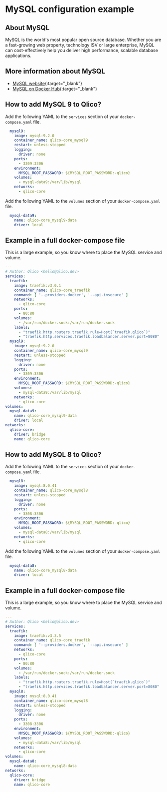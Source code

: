 # MySQL configuration example

## About MySQL

MySQL is the world's most popular open source database. Whether you are a fast-growing web property, technology ISV or large enterprise, MySQL can
cost-effectively help you deliver high performance, scalable database
applications.

## More information about MySQL

* [MySQL website](https://www.mysql.com/){:target="_blank"}
* [MySQL on Docker Hub](https://hub.docker.com/_/mysql){:target="_blank"}

## How to add MySQL 9 to Qlico?

Add the following YAML to the `services` section of your `docker-compose.yaml`
file.

```yaml title="qlico-core/docker-compose.yaml"
  mysql9:
    image: mysql:9.2.0
    container_name: qlico-core_mysql9
    restart: unless-stopped
    logging:
      driver: none
    ports:
      - 3309:3306
    environment:
      MYSQL_ROOT_PASSWORD: ${MYSQL_ROOT_PASSWORD:-qlico}
    volumes:
      - mysql-data9:/var/lib/mysql
    networks:
      - qlico-core
```

Add the following YAML to the `volumes` section of your `docker-compose.yaml`
file.

```yaml title="qlico-core/docker-compose.yaml"
  mysql-data9:
    name: qlico-core_mysql9-data
    driver: local
```

## Example in a full docker-compose file

This is a large example, so you know where to place the MySQL service and
volume.

```yaml title="qlico-core/docker-compose.yaml"
---
# Author: Qlico <hello@qlico.dev>
services:
  traefik:
    image: traefik:v3.0.1
    container_name: qlico-core_traefik
    command: [ '--providers.docker', '--api.insecure' ]
    networks:
      - qlico-core
    ports:
      - 80:80
    volumes:
      - /var/run/docker.sock:/var/run/docker.sock
    labels:
      - "traefik.http.routers.traefik.rule=Host(`traefik.qlico`)"
      - "traefik.http.services.traefik.loadbalancer.server.port=8080"
  mysql9:
    image: mysql:9.2.0
    container_name: qlico-core_mysql9
    restart: unless-stopped
    logging:
      driver: none
    ports:
      - 3309:3306
    environment:
      MYSQL_ROOT_PASSWORD: ${MYSQL_ROOT_PASSWORD:-qlico}
    volumes:
      - mysql-data9:/var/lib/mysql
    networks:
      - qlico-core
volumes:
  mysql-data9:
    name: qlico-core_mysql9-data
    driver: local
networks:
  qlico-core:
    driver: bridge
    name: qlico-core
```

## How to add MySQL 8 to Qlico?

Add the following YAML to the `services` section of your `docker-compose.yaml`
file.

```yaml title="qlico-core/docker-compose.yaml"
  mysql8:
    image: mysql:8.0.41
    container_name: qlico-core_mysql8
    restart: unless-stopped
    logging:
      driver: none
    ports:
      - 3308:3306
    environment:
      MYSQL_ROOT_PASSWORD: ${MYSQL_ROOT_PASSWORD:-qlico}
    volumes:
      - mysql-data8:/var/lib/mysql
    networks:
      - qlico-core
```

Add the following YAML to the `volumes` section of your `docker-compose.yaml`
file.

```yaml title="qlico-core/docker-compose.yaml"
  mysql-data8:
    name: qlico-core_mysql8-data
    driver: local
```

## Example in a full docker-compose file

This is a large example, so you know where to place the MySQL service and
volume.

```yaml title="qlico-core/docker-compose.yaml"
---
# Author: Qlico <hello@qlico.dev>
services:
  traefik:
    image: traefik:v3.3.5
    container_name: qlico-core_traefik
    command: [ '--providers.docker', '--api.insecure' ]
    networks:
      - qlico-core
    ports:
      - 80:80
    volumes:
      - /var/run/docker.sock:/var/run/docker.sock
    labels:
      - "traefik.http.routers.traefik.rule=Host(`traefik.qlico`)"
      - "traefik.http.services.traefik.loadbalancer.server.port=8080"
  mysql8:
    image: mysql:8.0.41
    container_name: qlico-core_mysql8
    restart: unless-stopped
    logging:
      driver: none
    ports:
      - 3308:3306
    environment:
      MYSQL_ROOT_PASSWORD: ${MYSQL_ROOT_PASSWORD:-qlico}
    volumes:
      - mysql-data8:/var/lib/mysql
    networks:
      - qlico-core
volumes:
  mysql-data8:
    name: qlico-core_mysql8-data
networks:
  qlico-core:
    driver: bridge
    name: qlico-core
```

